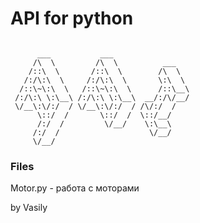 # API for python

```

      ___           ___                 
     /\  \         /\  \          ___   
    /::\  \       /::\  \        /\  \  
   /:/\:\  \     /:/\:\  \       \:\  \ 
  /::\~\:\  \   /::\~\:\  \      /::\__\
 /:/\:\ \:\__\ /:/\:\ \:\__\  __/:/\/__/
 \/__\:\/:/  / \/__\:\/:/  / /\/:/  /   
      \::/  /       \::/  /  \::/__/    
      /:/  /         \/__/    \:\__\    
     /:/  /                    \/__/    
     \/__/                              

```

### Files
Motor.py - работа с моторами 



by Vasily
